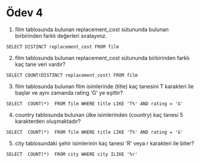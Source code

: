 # Ödev 4

1. film tablosunda bulunan replacement_cost sütununda bulunan birbirinden farklı değerleri sıralayınız.

`SELECT DISTINCT replacement_cost FROM film`

2. film tablosunda bulunan replacement_cost sütununda birbirinden farklı kaç tane veri vardır?

`SELECT COUNT(DISTINCT replacement_cost) FROM film`

3. film tablosunda bulunan film isimlerinde (title) kaç tanesini T karakteri ile başlar ve aynı zamanda rating 'G' ye eşittir?

`SELECT 
	COUNT(*) 
FROM
	film
WHERE
	title LIKE 'T%'
	AND rating = 'G'`

4. country tablosunda bulunan ülke isimlerinden (country) kaç tanesi 5 karakterden oluşmaktadır?

`SELECT 
	COUNT(*) 
FROM
	film
WHERE
	title LIKE 'T%'
	AND rating = 'G'`

5. city tablosundaki şehir isimlerinin kaç tanesi 'R' veya r karakteri ile biter?

`SELECT 
	COUNT(*) 
FROM
	city
WHERE
	city ILIKE '%r'`
